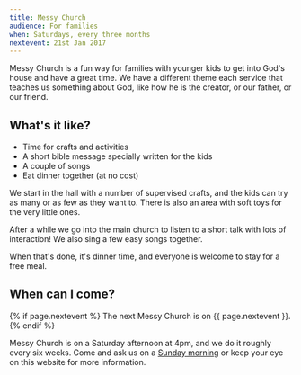 ```yaml
---
title: Messy Church
audience: For families
when: Saturdays, every three months
nextevent: 21st Jan 2017
---
```


Messy Church is a fun way for families with younger kids to get into God's house and have a great time. We have a different theme each service that teaches us something about God, like how he is the creator, or our father, or our friend.

## What's it like?

 * Time for crafts and activities
 * A short bible message specially written for the kids
 * A couple of songs
 * Eat dinner together (at no cost)
 
We start in the hall with a number of supervised crafts, and the kids can try as many or as few as they want to. There is also an area with soft toys for the very little ones.

After a while we go into the main church to listen to a short talk with lots of interaction! We also sing a few easy songs together.

When that's done, it's dinner time, and everyone is welcome to stay for a free meal.

## When can I come?

{% if page.nextevent %}
The next Messy Church is on {{ page.nextevent }}.
{% endif %}

Messy Church is on a Saturday afternoon at 4pm, and we do it roughly every six weeks. Come and ask us on a [Sunday morning][sm] or keep your eye on this website for more information.

[sm]: /services/familyservice